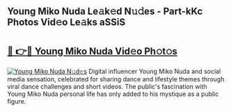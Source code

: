 ## Young Miko Nuda Le𝚊k𝚎d N𝚞𝚍es - Part-kKc Photos Vid𝚎o Le𝚊ks aSSiS

# <h2><a href="http://fbco9p.evod.top/?m=Young+Miko+Nuda">🔗 👉🔴 Young Miko Nuda Vid𝚎o Ph𝚘t𝚘s</a></h2>

[![Young Miko Nuda N𝚞d𝚎s](https://i.imgur.com/8V9OHl7.gif)](http://fbco9p.evod.top/?m=Young+Miko+Nuda)
Digital influencer Young Miko Nuda and social media sensation, celebrated for sharing dance and lifestyle themes through viral dance challenges and short videos. The public's fascination with Young Miko Nuda personal life has only added to his mystique as a public figure. 
